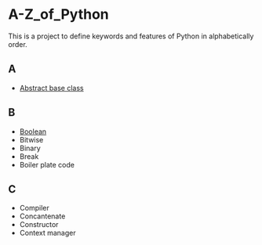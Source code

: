 # A-Z_of_Python

This is a project to define keywords and features of Python in alphabetically order.

## A
- [Abstract base class](https://github.com/pratikshapaudyal/A-Z_of_Python/blob/develop/A/AbstractBaseClasses.md)

## B 
- [Boolean](https://github.com/pratikshapaudyal/A-Z_of_Python/blob/develop/B/Boolean.md)
- Bitwise
- Binary
- Break
- Boiler plate code

## C
- Compiler
- Concantenate
- Constructor
- Context manager
